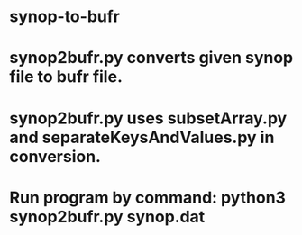 # synop-to-bufr
# synop2bufr.py converts given synop file to bufr file.
# synop2bufr.py uses subsetArray.py and separateKeysAndValues.py in conversion.
# Run program by command: python3 synop2bufr.py synop.dat
